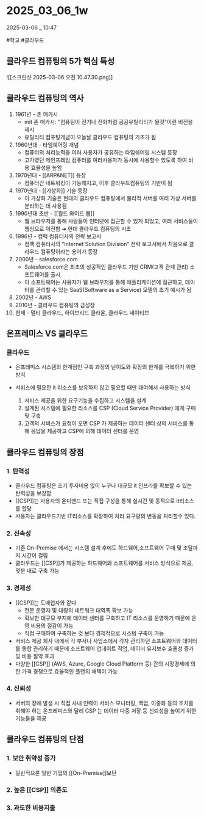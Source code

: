 

# 2025_03_06_1w

2025-03-06 _ 10:47

#학교 #클라우드 

## 클라우드 컴퓨팅의 5가 핵심 특성

![[스크린샷 2025-03-06 오전 10.47.30.png]]


## 클라우드 컴퓨팅의 역사

1. 1961년 - 존 매카시
	- mit 존 매카시: "컴퓨팅이 전기나 전화처럼 공공유틸리티가 될것"이란 비전을 제시
	- 유틸리티 컴퓨팅개념이 오늘날 클라우드 컴퓨팅의 기초가 됨
2. 1960년대 - 타임쉐어링 개념
	- 컴퓨터의 처리능력을 여러 사용자가 공유하는 타임쉐어링 시스템 등장
	- 고가였던 메인프레임 컴퓨터를 여러사용자가 동시에 사용할수 있도록 하여 비용 효율성을 높임
3. 1970년대 - [[ARPANET]] 등장
	- 컴퓨터간 네트워킹이 가능해지고, 이후 클라우드컴퓨팅의 기반이 됨
4. 1970년대 - [[가상화]] 기술 등장
	- 이 가상화 기술은 현대의 클라우드 컴퓨팅에서 물리적 서버를 여러 가상 서버를 분리하는 데 사용됨
5. 1990년대 초반 - [[월드 와이드 웹]]
	- 웹 브라우저를 통해 사람들이 인터넷에 접근할 수 있게 되었고, 여러 서비스들이 웹상으로 이전함 ➜ 현대 클라우드 컴퓨팅의 시초
6. 1996년 - 컴팩 컴퓨터사의 전략 보고서
	- 컴팩 컴퓨터사의 “Internet Solution Division” 전략 보고서에서 처음으로 클라우드 컴퓨팅이라는 용어가 등장
7. 2000년 - salesforce.com
	- Salesforce.com은 최초의 성공적인 클라우드 기반 CRM(고객 관계 관리) 소프트웨어를 출시
	- 이 소프트웨어는 사용자가 웹 브라우저를 통해 애플리케이션에 접근하고, 데이터를 관리할 수 있는 SaaS(Software as a Service) 모델의 초기 예시가 됨
8. 2002년 - AWS
9. 2010년 - 클라우드 컴퓨팅의 급성장
10. 현재 - 멀티 클라우드, 하이브리드 클라욷, 클라우드 네이티브


## 온프레미스 VS 클라우드

### 클라우드

- 온프레미스 시스템의 한계점인 구축 과정의 난이도와 확장의 한계를 극복하기 위한 방식
- 서비스에 필요한 it 리소스를 보유하지 않고 필요할 때만 대여해서 사용하는 방식

	1. 서비스 제공을 위한 요구기능을 수집하고 시스템을 설계
	2. 설계된 시스템에 필요한 리소스를 CSP (Cloud Service Provider) 에게 구매 및 구축
	3. 고객의 서비스가 요청이 오면 CSP 가 제공하는 데이터 센터 상의 서비스를 통해 응답을 제공하고 CSP에 의해 데이터 센터를 운영

## 클라우드 컴퓨팅의 장점

### 1. 탄력성

- 클라우드 컴퓨팅은 초기 투자비용 없이 누구나 대규모 it 인프라를 확보할 수 있는 탄력성을 보장함
- [[CSP]]는 사용자의 온디맨드 또는 직접 구성을 통해 실시간 및 동적으로 it리소스를 할당
- 사용자는 클라우드기반 IT리소스를 확장하여 처리 요구량의 변동을 처리할수 있다.

### 2. 신속성

- 기존 On-Premise 에서는 시스템 설계 후에도 하드웨어,소프트웨어 구매 및 조달까지 시간이 걸림
- 클라우드는 [[CSP]]가 제공하는 하드웨어와 소프트웨어를 서비스 방식으로 제공, 몇분 내로 구축 가능

### 3. 경제성

- [[CSP]]는 도매업자와 같다
	- 전문 운영자 및 대량의 네트워크 대역폭 확보 가능
	- 확보한 대규모 부지에 데이터 센터를 구축하고 IT 리소스를 운영하기 때문에 운영 비용의 절감이 가능
	- 직접 구매하여 구축하는 것 보다 경제적으로 시스템 구축이 가능
- 서비스 제공 회사 내에서 각 부서나 사업소에서 각자 관리하던 소프트웨어와 데이터를 통합 관리하기 때문에 소프트웨어 업데이트 작업, 데이터 유지보수 효율성 증가 및 비용 절약 효과
- 다양한 [[CSP]] (AWS, Azure, Google Cloud Platform 등) 간의 시장경제에 의한 가격 경쟁으로 효율적인 플랜의 채택이 가능
### 4. 신뢰성

- 서버의 장애 발생 시 직접 사내 인력이 서비스 모니터링, 백업, 이중화 등의 조치를 취해야 하는 온프레미스와 달리 CSP 는 데이터 다중 저장 등 신뢰성을 높이기 위한 기능들을 제공

## 클라우드 컴퓨팅의 단점

### 1. 보안 취약성 증가

- 일반적으론 일반 기업의 [[On-Premise]]보단 
### 2. 높은 [[CSP]] 의존도

### 3. 과도한 비용지출
